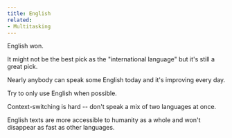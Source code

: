 ```yaml
---
title: English
related:
- Multitasking
---
```


English won.

It might not be the best pick as the "international language" but it's still a great pick.

Nearly anybody can speak some English today and it's improving every day.

Try to only use English when possible.

Context-switching is hard -- don't speak a mix of two languages at once.

English texts are more accessible to humanity as a whole and won't disappear as fast as other languages.
